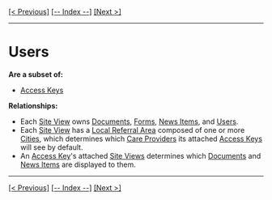[[< Previous]](local_referral_areas.md) [[-- Index --]](entity_class_index.md) [[Next >]](care_providers.md)
___
# Users

**Are a subset of:**
  * [Access Keys](access_keys.md)  

**Relationships:**
  * Each [Site View](site_views.md) owns [Documents](documents.md), [Forms](forms.md), [News Items](news_items.md), and [Users](users.md).
  * Each [Site View](site_views.md) has a [Local Referral Area](local_referral_areas.md) composed of one or more [Cities](cities.md), which determines which [Care Providers](care_providers.md) its attached [Access Keys](access_keys.md) will see by default.
  * An [Access Key](access_keys.md)'s attached [Site Views](site_views.md) determines which [Documents](documents.md) and [News Items](news_items.md) are displayed to them.

___
[[< Previous]](local_referral_areas.md) [[-- Index --]](entity_class_index.md) [[Next >]](care_providers.md)
